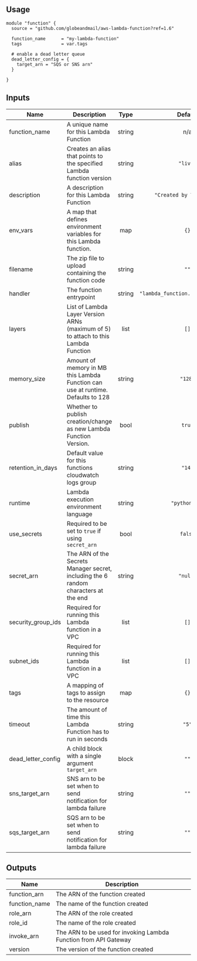 ## Usage

```hcl
module "function" {
  source = "github.com/globeandmail/aws-lambda-function?ref=1.6"

  function_name      = "my-lambda-function"
  tags               = var.tags

  # enable a dead letter queue
  dead_letter_config = {
    target_arn = "SQS or SNS arn"
  }

}
```

## Inputs

| Name | Description | Type | Default | Required |
|------|-------------|:----:|:-----:|:-----:|
| function\_name | A unique name for this Lambda Function | string | n/a | yes |
| alias | Creates an alias that points to the specified Lambda function version | string | `"live"` | no |
| description | A description for this Lambda Function | string | `"Created by Terraform"` | no |
| env\_vars | A map that defines environment variables for this Lambda function. | map | `{}` | no |
| filename | The zip file to upload containing the function code | string | `""` | no |
| handler | The function entrypoint | string | `"lambda_function.lambda_handler"` | no |
| layers | List of Lambda Layer Version ARNs \(maximum of 5\) to attach to this Lambda Function | list | `[]` | no |
| memory\_size | Amount of memory in MB this Lambda Function can use at runtime. Defaults to 128 | string | `"128"` | no |
| publish | Whether to publish creation/change as new Lambda Function Version. | bool | `true` | no |
| retention\_in\_days | Default value for this functions cloudwatch logs group | string | `"14"` | no |
| runtime | Lambda execution environment language | string | `"python3.7"` | no |
| use\_secrets | Required to be set to `true` if using `secret_arn` | bool | `false` | no |
| secret\_arn | The ARN of the Secrets Manager secret, including the 6 random characters at the end | string | `"null"` | no |
| security\_group\_ids | Required for running this Lambda function in a VPC | list | `[]` | no |
| subnet\_ids | Required for running this Lambda function in a VPC | list | `[]` | no |
| tags | A mapping of tags to assign to the resource | map | `{}` | no |
| timeout | The amount of time this Lambda Function has to run in seconds | string | `"5"` | no |
| dead\_letter\_config | A child block with a single argument `target_arn`  | block | `""` | no |
| sns\_target\_arn | SNS arn to be set when to send notification for lambda failure | string | `""` | no |
| sqs\_target\_arn | SQS arn to be set when to send notification for lambda failure | string | `""` | no |

## Outputs

| Name | Description |
|------|-------------|
| function\_arn | The ARN of the function created |
| function\_name | The name of the function created |
| role\_arn | The ARN of the role created |
| role\_id | The name of the role created |
| invoke\_arn | The ARN to be used for invoking Lambda Function from API Gateway |
| version | The version of the function created |

